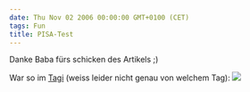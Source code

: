 ```yaml
---
date: Thu Nov 02 2006 00:00:00 GMT+0100 (CET)
tags: Fun
title: PISA-Test
---
```



Danke Baba fürs schicken des Artikels ;)

War so im [Tagi](http://www.tagesanzeiger.ch) (weiss leider nicht genau von welchem Tag):
![](http://media.tumblr.com/tumblr_krvch867I21qa2z4q.jpg)

